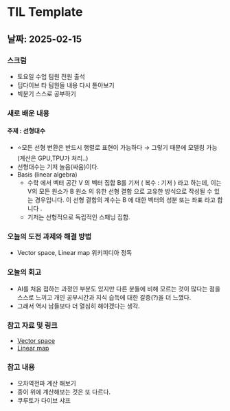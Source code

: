 # TIL Template

## 날짜: 2025-02-15

### 스크럼
- 토요일 수업 팀원 전원 출석
- 딥다이브 타 팀원들 내용 다시 톧아보기
- 빅분기 스스로 공부하기

### 새로 배운 내용
#### 주제 : 선형대수
- ⭐️모든 선형 변환은 반드시 행렬로 표현이 가능하다 → 그렇기 때문에 모델링 가능 (계산은 GPU,TPU가 처리..)
- 선형대수는 기저 놀음(싸움)이다.
- Basis (linear algebra) 
  - 수학 에서 벡터 공간 V 의 벡터 집합 B를 기저 ( 복수 : 기저 ) 라고 하는데, 이는 V의 모든 원소가 B 원소 의 유한 선형 결합 으로 고유한 방식으로 작성될 수 있는 경우입니다. 이 선형 결합의 계수는 B 에 대한 벡터의 성분 또는 좌표 라고 합니다 . 
  - 기저는 선형적으로 독립적인 스패닝 집합.

### 오늘의 도전 과제와 해결 방법
- Vector space, Linear map 위키피디아 정독

### 오늘의 회고
- AI를 처음 접하는 과정인 부분도 있지만 다른 분들에 비해 모르는 것이 많다는 점을 스스로 느끼고 개인 공부시간과 지식 습득에 대한 갈증(?)을 더 느꼈다.
- 그래서 역시 남들보다 더 열심히 해야겠다는 생각.

### 참고 자료 및 링크
- [Vector space](https://en.wikipedia.org/wiki/Vector_space)
- [Linear map](https://en.wikipedia.org/wiki/Linear_map)

### 참고 내용
- 오차역전파 계산 해보기
- 종이 위에 계산해보는 것은 또 다르다.
- 쿠루토가 다이브 샤프 
